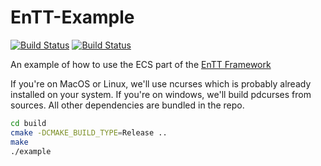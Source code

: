 # EnTT-Example

[![Build Status](https://travis-ci.org/Kerndog73/EnTT-Example.svg?branch=master)](https://travis-ci.org/Kerndog73/EnTT-Example)
[![Build Status](https://ci.appveyor.com/api/projects/status/5ndjklgbe42b0q9b?svg=true)](https://ci.appveyor.com/project/Kerndog73/entt-example)

An example of how to use the ECS part of the [EnTT Framework](https://github.com/skypjack/entt)

If you're on MacOS or Linux, we'll use ncurses which is probably already installed on your system. If you're on windows, we'll build pdcurses from sources. All other dependencies are bundled in the repo.

```bash
cd build
cmake -DCMAKE_BUILD_TYPE=Release ..
make
./example
```